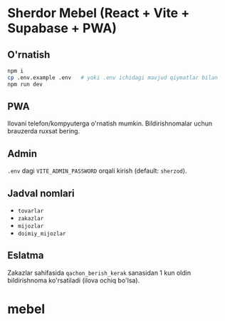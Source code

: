 
# Sherdor Mebel (React + Vite + Supabase + PWA)

## O'rnatish
```bash
npm i
cp .env.example .env   # yoki .env ichidagi mavjud qiymatlar bilan
npm run dev
```

## PWA
Ilovani telefon/kompyuterga o'rnatish mumkin. Bildirishnomalar uchun brauzerda ruxsat bering.

## Admin
`.env` dagi `VITE_ADMIN_PASSWORD` orqali kirish (default: `sherzod`).

## Jadval nomlari
- `tovarlar`
- `zakazlar`
- `mijozlar`
- `doimiy_mijozlar`

## Eslatma
Zakazlar sahifasida `qachon_berish_kerak` sanasidan 1 kun oldin bildirishnoma ko'rsatiladi (ilova ochiq bo'lsa).
# mebel
